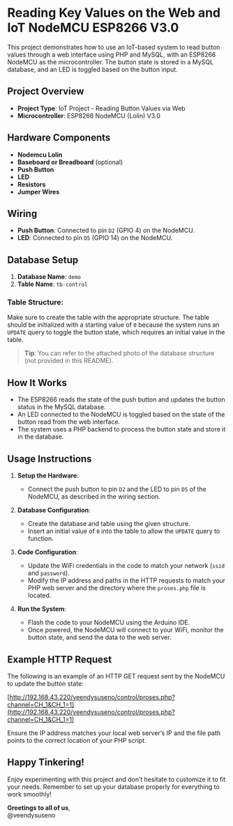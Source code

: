 # Reading Key Values on the Web and IoT NodeMCU ESP8266 V3.0

This project demonstrates how to use an IoT-based system to read button values through a web interface using PHP and MySQL, with an ESP8266 NodeMCU as the microcontroller. The button state is stored in a MySQL database, and an LED is toggled based on the button input.

## Project Overview

- **Project Type**: IoT Project - Reading Button Values via Web
- **Microcontroller**: ESP8266 NodeMCU (Lolin) V3.0

## Hardware Components

- **Nodemcu Lolin**
- **Baseboard or Breadboard** (optional)
- **Push Button**
- **LED**
- **Resistors**
- **Jumper Wires**

## Wiring

- **Push Button**: Connected to pin `D2` (GPIO 4) on the NodeMCU.
- **LED**: Connected to pin `D5` (GPIO 14) on the NodeMCU.

## Database Setup

1. **Database Name**: `demo`
2. **Table Name**: `tb-control`

### Table Structure:

Make sure to create the table with the appropriate structure. The table should be initialized with a starting value of `0` because the system runs an `UPDATE` query to toggle the button state, which requires an initial value in the table.

> **Tip**: You can refer to the attached photo of the database structure (not provided in this README).

## How It Works

- The ESP8266 reads the state of the push button and updates the button status in the MySQL database.
- An LED connected to the NodeMCU is toggled based on the state of the button read from the web interface.
- The system uses a PHP backend to process the button state and store it in the database.

## Usage Instructions

1. **Setup the Hardware**:
   - Connect the push button to pin `D2` and the LED to pin `D5` of the NodeMCU, as described in the wiring section.

2. **Database Configuration**:
   - Create the database and table using the given structure.
   - Insert an initial value of `0` into the table to allow the `UPDATE` query to function.

3. **Code Configuration**:
   - Update the WiFi credentials in the code to match your network (`ssid` and `password`).
   - Modify the IP address and paths in the HTTP requests to match your PHP web server and the directory where the `proses.php` file is located.

4. **Run the System**:
   - Flash the code to your NodeMCU using the Arduino IDE.
   - Once powered, the NodeMCU will connect to your WiFi, monitor the button state, and send the data to the web server.

## Example HTTP Request

The following is an example of an HTTP GET request sent by the NodeMCU to update the button state:

[http://192.168.43.220/veendysuseno/control/proses.php?channel=CH_1&CH_1=1](http://192.168.43.220/veendysuseno/control/proses.php?channel=CH_1&CH_1=1)


Ensure the IP address matches your local web server’s IP and the file path points to the correct location of your PHP script.

## Happy Tinkering!

Enjoy experimenting with this project and don’t hesitate to customize it to fit your needs. Remember to set up your database properly for everything to work smoothly!

**Greetings to all of us**,  
@veendysuseno
